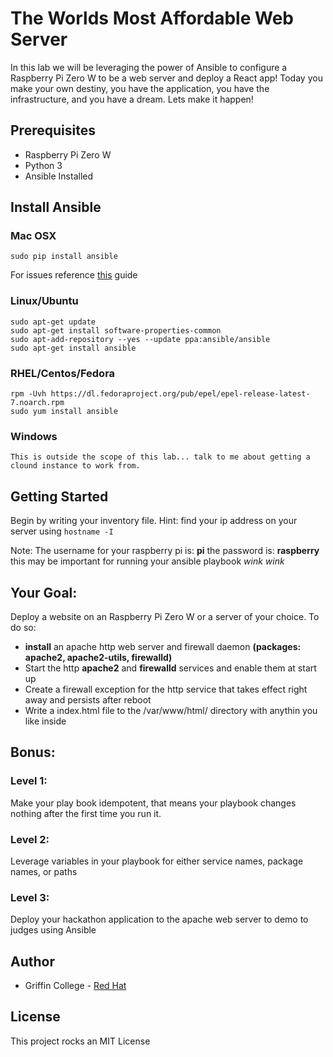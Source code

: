 # The Worlds Most Affordable Web Server
In this lab we will be leveraging the power of Ansible to configure a Raspberry Pi Zero W to be a web server and deploy a React app! Today you make your own destiny, you have the application, you have the infrastructure, and you have a dream. Lets make it happen!

## Prerequisites
* Raspberry Pi Zero W
* Python 3
* Ansible Installed

## Install Ansible
### Mac OSX
```
sudo pip install ansible
```
For issues reference [this](https://docs.ansible.com/ansible/latest/installation_guide/intro_installation.html#latest-releases-via-pip) guide 

### Linux/Ubuntu
```
sudo apt-get update
sudo apt-get install software-properties-common
sudo apt-add-repository --yes --update ppa:ansible/ansible
sudo apt-get install ansible
```

### RHEL/Centos/Fedora
```
rpm -Uvh https://dl.fedoraproject.org/pub/epel/epel-release-latest-7.noarch.rpm
sudo yum install ansible
```

### Windows
```
This is outside the scope of this lab... talk to me about getting a clound instance to work from.
```

## Getting Started
Begin by writing your inventory file. Hint: find your ip address on your server using `hostname -I`

Note: The username for your raspberry pi is: **pi** the password is: **raspberry** this may be
important for running your ansible playbook _wink_ _wink_

## Your Goal:
Deploy a website on an Raspberry Pi Zero W or a server of your choice. To do so:
* **install** an apache http web server and firewall daemon **(packages: apache2, apache2-utils, firewalld)** 
* Start the http **apache2** and **firewalld** services and enable them at start up
* Create a firewall exception for the http service that takes effect right away and persists after reboot
* Write a index.html file to the /var/www/html/ directory with anythin you like inside

## Bonus:
### Level 1:
Make your play book idempotent, that means your playbook changes nothing after the first time you run it.

### Level 2: 
Leverage variables in your playbook for either service names, package names, or paths

### Level 3:
Deploy your hackathon application to the apache web server to demo to judges using Ansible

## Author
* Griffin College - [Red Hat](https://www.redhat.com/en)

## License
This project rocks an MIT License

